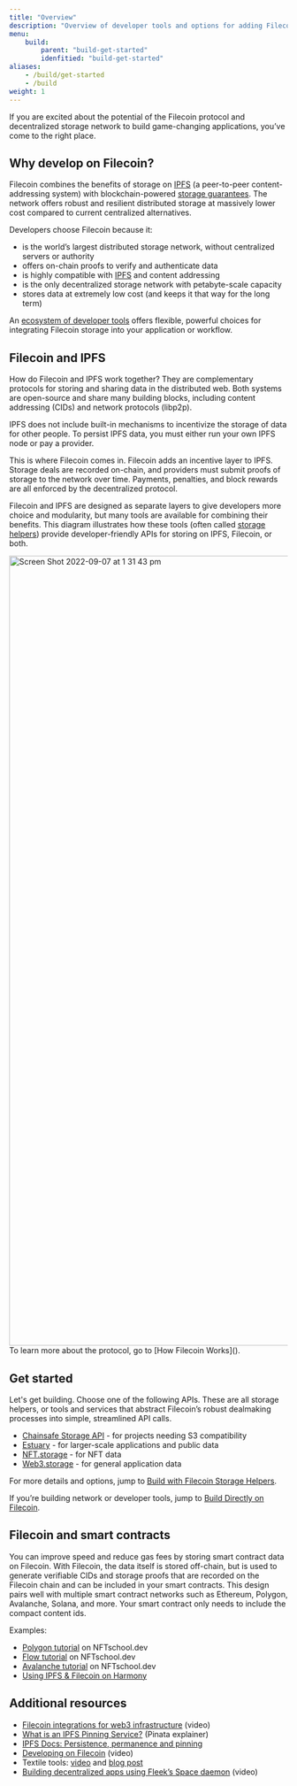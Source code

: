 ```yaml
---
title: "Overview"
description: "Overview of developer tools and options for adding Filecoin storage to software applications, smart contracts, and workflows."
menu:
    build:
        parent: "build-get-started"
        idenfitied: "build-get-started"
aliases:
    - /build/get-started
    - /build
weight: 1
---
```


If you are excited about the potential of the Filecoin protocol and decentralized storage network to build game-changing applications, you’ve come to the right place.

## Why develop on Filecoin?
Filecoin combines the benefits of storage on [IPFS](https://ipfs.tech/) (a peer-to-peer content-addressing system) with blockchain-powered [storage guarantees](https://filrep.io/). The network offers robust and resilient distributed storage at massively lower cost compared to current centralized alternatives.

Developers choose Filecoin because it:
- is the world’s largest distributed storage network, without centralized servers or authority
- offers on-chain proofs to verify and authenticate data
- is highly compatible with [IPFS](https://ipfs.tech/) and content addressing
- is the only decentralized storage network with petabyte-scale capacity
- stores data at extremely low cost (and keeps it that way for the long term)

An [ecosystem of developer tools]() offers flexible, powerful choices for integrating Filecoin storage into your application or workflow.

## Filecoin and IPFS
How do Filecoin and IPFS work together? They are complementary protocols for storing and sharing data in the distributed web. Both systems are open-source and share many building blocks, including content addressing (CIDs) and network protocols (libp2p). 

IPFS does not include built-in mechanisms to incentivize the storage of data for other people. To persist IPFS data, you must either run your own IPFS node or pay a provider.

This is where Filecoin comes in. Filecoin adds an incentive layer to IPFS. Storage deals are recorded on-chain, and providers must submit proofs of storage to the network over time. Payments, penalties, and block rewards are all enforced by the decentralized protocol.

Filecoin and IPFS are designed as separate layers to give developers more choice and modularity, but many tools are available for combining their benefits. This diagram illustrates how these tools (often called [storage helpers]()) provide developer-friendly APIs for storing on IPFS, Filecoin, or both.

<img width="1428" alt="Screen Shot 2022-09-07 at 1 31 43 pm" src="https://user-images.githubusercontent.com/100632895/188782977-d2f02742-4572-4675-ab2b-bcf74e16fca8.png">

<br />
To learn more about the protocol, go to [How Filecoin Works]().

## Get started
Let's get building. Choose one of the following APIs. These are all storage helpers, or tools and services that abstract Filecoin’s robust dealmaking processes into simple, streamlined API calls. 

- [Chainsafe Storage API](https://docs.storage.chainsafe.io/) - for projects needing S3 compatibility
- [Estuary](https://estuary.tech/) - for larger-scale applications and public data
- [NFT.storage](https://nft.storage/) - for NFT data
- [Web3.storage](https://web3.storage/) - for general application data

For more details and options, jump to [Build with Filecoin Storage Helpers]().

If you’re building network or developer tools, jump to [Build Directly on Filecoin]().

## Filecoin and smart contracts
You can improve speed and reduce gas fees by storing smart contract data on Filecoin. With Filecoin, the data itself is stored off-chain, but is used to generate verifiable CIDs and storage proofs that are recorded on the Filecoin chain and can be included in your smart contracts. This design pairs well with multiple smart contract networks such as Ethereum, Polygon, Avalanche, Solana, and more. Your smart contract only needs to include the compact content ids.

Examples:

- [Polygon tutorial](https://nftschool.dev/tutorial/mint-nftstorage-polygon/) on NFTschool.dev
- [Flow tutorial](https://nftschool.dev/tutorial/flow-nft-marketplace/) on NFTschool.dev
- [Avalanche tutorial](https://nftschool.dev/tutorial/avax-nft/) on NFTschool.dev
- [Using IPFS & Filecoin on Harmony](https://docs.harmony.one/home/developers/tutorials/ipfs-filecoin)

## Additional resources

- [Filecoin integrations for web3 infrastructure](https://www.youtube.com/watch?v=Q0oe6i7d1u4) (video)
- [What is an IPFS Pinning Service?](https://medium.com/pinata/what-is-an-ipfs-pinning-service-f6ed4cd7e475#:~:text=An%20IPFS%20pinning%20service%20is,running%20your%20own%20IPFS%20nodes.) (Pinata explainer)
- [IPFS Docs: Persistence, permanence and pinning](https://docs.ipfs.tech/concepts/persistence/)
- [Developing on Filecoin](https://www.youtube.com/watch?v=aGCpq0Xf-w8) (video)
- Textile tools: [video](https://www.youtube.com/watch?v=IZ8M9m9_uJY) and [blog post](https://blog.textile.io/developer-tools-for-filecoin-ipfs-web/)
- [Building decentralized apps using Fleek’s Space daemon](https://www.youtube.com/watch?v=pWJ5fty-7mA) (video)
